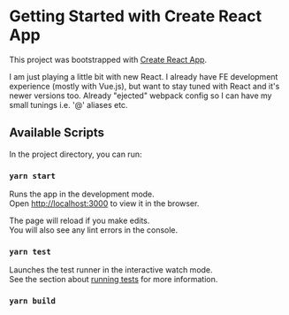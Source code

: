 # Getting Started with Create React App

This project was bootstrapped with [Create React App](https://github.com/facebook/create-react-app).

I am just playing a little bit with new React.
I already have FE development experience (mostly with Vue.js), but want to stay tuned with React and it's newer versions too.
Already "ejected" webpack config so I can have my small tunings i.e. '@' aliases etc.

## Available Scripts

In the project directory, you can run:

### `yarn start`

Runs the app in the development mode.\
Open [http://localhost:3000](http://localhost:3000) to view it in the browser.

The page will reload if you make edits.\
You will also see any lint errors in the console.

### `yarn test`

Launches the test runner in the interactive watch mode.\
See the section about [running tests](https://facebook.github.io/create-react-app/docs/running-tests) for more information.

### `yarn build`
